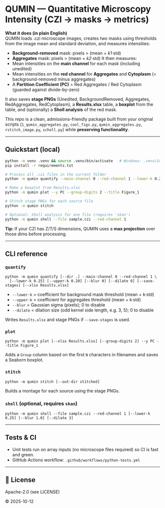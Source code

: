 
# QUMIN — Quantitative Microscopy Intensity (CZI → masks → metrics)

**What it does (in plain English)**  
QUMIN loads .czi microscope images, creates two masks using thresholds from the image mean and standard deviation, and measures intensities:
- **Background-removed** mask: pixels > (mean + *k1*·std)
- **Aggregates** mask: pixels > (mean + *k2*·std)
It then measures:
- Mean intensities on the **main channel** for each mask (including unedited)
- Mean intensities on the **red channel** for **Aggregates** and **Cytoplasm** (= background-removed minus aggregates)
- A **Partition Coefficient (PC)** = Red Aggregates / Red Cytoplasm (guarded against divide-by-zero)

It also saves **stage PNGs** (Unedited, BackgroundRemoved, Aggregates, RedAggregates, RedCytoplasm), a **Results.xlsx** table, a **boxplot** from the table, and (optionally) a **Sholl analysis** of the red mask.

This repo is a clean, admissions-friendly package built from your original scripts (`1_qumin_aggregates.py`, `cool_figs.py`, `qumin_aggregates.py`, `rstitch_image.py`, `scholl.py`) while **preserving functionality**.

---

## Quickstart (local)
```bash
python -m venv .venv && source .venv/bin/activate   # Windows: .venv\Scripts\activate
pip install -r requirements.txt

# Process all .czi files in the current folder
python -m qumin quantify --main-channel 0 --red-channel 1 --lower-k 0.25 --upper-k 0.20 --save-stages

# Make a boxplot from Results.xlsx
python -m qumin plot --y PC --group-digits 2 --title Figure_1

# Stitch stage PNGs for each source file
python -m qumin stitch

# Optional: Sholl analysis for one file (requires 'skan')
python -m qumin sholl --file sample.czi --red-channel 1
```

**Tip:** If your CZI has Z/T/S dimensions, QUMIN uses a **max projection** over those dims before processing.

---

## CLI reference

### `quantify`
```
python -m qumin quantify [--dir .] --main-channel 0 --red-channel 1 \
  [--lower-k 0.25] [--upper-k 0.20] [--blur 0] [--dilate 0] [--save-stages] [--xlsx Results.xlsx]
```
- `--lower-k` = coefficient for background mask threshold (mean + k·std)
- `--upper-k` = coefficient for aggregates threshold (mean + k·std)
- `--blur`    = Gaussian sigma (pixels); 0 to disable
- `--dilate`  = dilation size (odd kernel side length, e.g. 3, 5); 0 to disable

Writes `Results.xlsx` and stage PNGs if `--save-stages` is used.

### `plot`
```
python -m qumin plot [--xlsx Results.xlsx] [--group-digits 2] --y PC --title Figure_1
```
Adds a `Group` column based on the first `N` characters in filenames and saves a Seaborn boxplot.

### `stitch`
```
python -m qumin stitch [--out-dir stitched]
```
Builds a montage for each source using the stage PNGs.

### `sholl` (optional, requires `skan`)
```
python -m qumin sholl --file sample.czi --red-channel 1 [--lower-k 0.25] [--blur 1.0] [--dilate 3]
```

---

## Tests & CI
- Unit tests run on array inputs (no microscope files required) so CI is fast and green.
- GitHub Actions workflow: `.github/workflows/python-tests.yml`

---

## 📄 License
Apache-2.0 (see LICENSE)

© 2025-10-12
